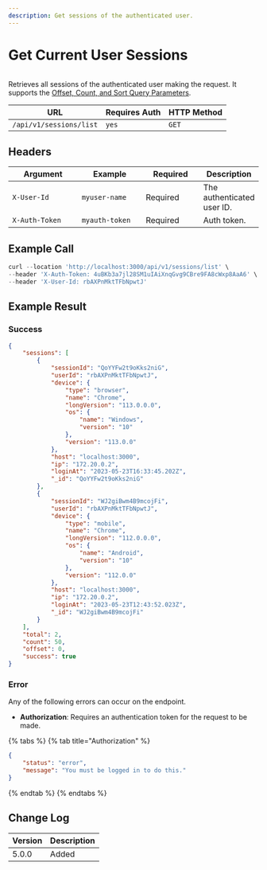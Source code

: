 ```yaml
---
description: Get sessions of the authenticated user.
---
```


# Get Current User Sessions

<figure><img src="../../../../../../.gitbook/assets/enterprise.jpg" alt=""><figcaption></figcaption></figure>

Retrieves all sessions of the authenticated user making the request.  It supports the [Offset, Count, and Sort Query Parameters](../../other-important-endpoints/offset-and-count-and-sort-info.md).

| URL                     | Requires Auth | HTTP Method |
| ----------------------- | ------------- | ----------- |
| `/api/v1/sessions/list` | `yes`         | `GET`       |

## Headers

<table><thead><tr><th width="179">Argument</th><th width="169">Example</th><th width="136">Required</th><th>Description</th></tr></thead><tbody><tr><td><code>X-User-Id</code></td><td><code>myuser-name</code></td><td>Required</td><td>The authenticated  user ID.</td></tr><tr><td><code>X-Auth-Token</code></td><td><code>myauth-token</code></td><td>Required</td><td>Auth token.</td></tr></tbody></table>

## Example Call

```javascript
curl --location 'http://localhost:3000/api/v1/sessions/list' \
--header 'X-Auth-Token: 4uBKb3a7jl28SM1uIAiXnqGvg9CBre9FA8cWxp8AaA6' \
--header 'X-User-Id: rbAXPnMktTFbNpwtJ'
```

## Example Result

### Success

```json
{
    "sessions": [
        {
            "sessionId": "QoYYFw2t9oKks2niG",
            "userId": "rbAXPnMktTFbNpwtJ",
            "device": {
                "type": "browser",
                "name": "Chrome",
                "longVersion": "113.0.0.0",
                "os": {
                    "name": "Windows",
                    "version": "10"
                },
                "version": "113.0.0"
            },
            "host": "localhost:3000",
            "ip": "172.20.0.2",
            "loginAt": "2023-05-23T16:33:45.202Z",
            "_id": "QoYYFw2t9oKks2niG"
        },
        {
            "sessionId": "WJ2giBwm4B9mcojFi",
            "userId": "rbAXPnMktTFbNpwtJ",
            "device": {
                "type": "mobile",
                "name": "Chrome",
                "longVersion": "112.0.0.0",
                "os": {
                    "name": "Android",
                    "version": "10"
                },
                "version": "112.0.0"
            },
            "host": "localhost:3000",
            "ip": "172.20.0.2",
            "loginAt": "2023-05-23T12:43:52.023Z",
            "_id": "WJ2giBwm4B9mcojFi"
        }
    ],
    "total": 2,
    "count": 50,
    "offset": 0,
    "success": true
}
```

### Error

Any of the following errors can occur on the endpoint.

* **Authorization**: Requires an authentication token for the request to be made.

{% tabs %}
{% tab title="Authorization" %}
```json
{
    "status": "error",
    "message": "You must be logged in to do this."
}
```
{% endtab %}
{% endtabs %}

## Change Log

| Version | Description |
| ------- | ----------- |
| 5.0.0   | Added       |
